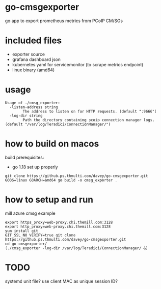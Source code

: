 # go-cmsgexporter
go app to export prometheus metrics from PCoIP CM/SGs
# included files
* exporter source
* grafana dashboard json
* kubernetes yaml for servicemonitor (to scrape metrics endpoint)
* linux binary (amd64)
# usage
```
Usage of ./cmsg_exporter:
  -listen-address string
    	The address to listen on for HTTP requests. (default ":9666")
  -log-dir string
    	Path the directory containing pcoip connection manager logs. (default "/var/log/Teradici/ConnectionManager/")
```
# how to build on macos
build prerequisites:
* go 1.18 set up properly
```
git clone https://github.ps.thmulti.com/davey/go-cmsgexporter.git
GOOS=linux GOARCH=amd64 go build -o cmsg_exporter .
```
# how to setup and run
mill azure cmsg example
```
export https_proxy=web-proxy.chi.themill.com:3128
export http_proxy=web-proxy.chi.themill.com:3128
yum install git
GIT_SSL_NO_VERIFY=true git clone https://github.ps.thmulti.com/davey/go-cmsgexporter.git
cd go-cmsgexporter/
(./cmsg_exporter -log-dir /var/log/Teradici/ConnectionManager/ &)
```
# TODO
systemd unit file?
use client MAC as unique session ID?